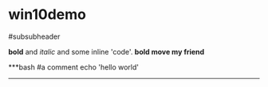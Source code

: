 # win10demo

#subsubheader

**bold** and *italic* and some inline 'code'. **bold move my friend**

***bash
#a comment
echo 'hello world'

***
